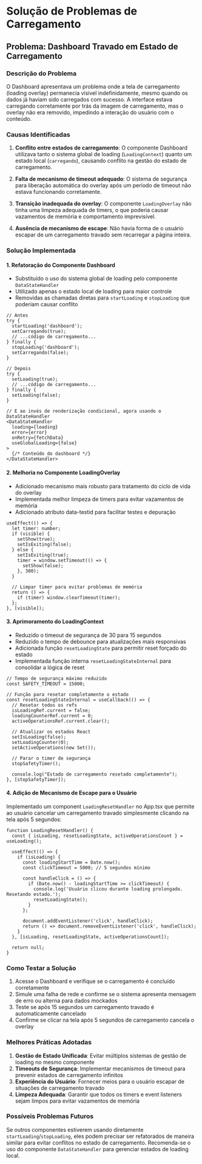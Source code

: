 # Solução de Problemas de Carregamento

## Problema: Dashboard Travado em Estado de Carregamento

### Descrição do Problema
O Dashboard apresentava um problema onde a tela de carregamento (loading overlay) permanecia visível indefinidamente, mesmo quando os dados já haviam sido carregados com sucesso. A interface estava carregando corretamente por trás da imagem de carregamento, mas o overlay não era removido, impedindo a interação do usuário com o conteúdo.

### Causas Identificadas
1. **Conflito entre estados de carregamento**: O componente Dashboard utilizava tanto o sistema global de loading (`LoadingContext`) quanto um estado local (`carregando`), causando conflito na gestão do estado de carregamento.

2. **Falta de mecanismo de timeout adequado**: O sistema de segurança para liberação automática do overlay após um período de timeout não estava funcionando corretamente.

3. **Transição inadequada do overlay**: O componente `LoadingOverlay` não tinha uma limpeza adequada de timers, o que poderia causar vazamentos de memória e comportamento imprevisível.

4. **Ausência de mecanismo de escape**: Não havia forma de o usuário escapar de um carregamento travado sem recarregar a página inteira.

### Solução Implementada

#### 1. Refatoração do Componente Dashboard
- Substituído o uso do sistema global de loading pelo componente `DataStateHandler`
- Utilizado apenas o estado local de loading para maior controle
- Removidas as chamadas diretas para `startLoading` e `stopLoading` que poderiam causar conflito

```tsx
// Antes
try {
  startLoading('dashboard');
  setCarregando(true);
  // ...código de carregamento...
} finally {
  stopLoading('dashboard');
  setCarregando(false);
}

// Depois
try {
  setLoading(true);
  // ...código de carregamento...
} finally {
  setLoading(false);
}

// E ao invés de renderização condicional, agora usando o DataStateHandler
<DataStateHandler
  loading={loading}
  error={error}
  onRetry={fetchData}
  useGlobalLoading={false}
>
  {/* Conteúdo do dashboard */}
</DataStateHandler>
```

#### 2. Melhoria no Componente LoadingOverlay
- Adicionado mecanismo mais robusto para tratamento do ciclo de vida do overlay
- Implementada melhor limpeza de timers para evitar vazamentos de memória
- Adicionado atributo data-testid para facilitar testes e depuração

```tsx
useEffect(() => {
  let timer: number;
  if (visible) {
    setShow(true);
    setIsExiting(false);
  } else {
    setIsExiting(true);
    timer = window.setTimeout(() => {
      setShow(false);
    }, 300);
  }
  
  // Limpar timer para evitar problemas de memória
  return () => {
    if (timer) window.clearTimeout(timer);
  };
}, [visible]);
```

#### 3. Aprimoramento do LoadingContext
- Reduzido o timeout de segurança de 30 para 15 segundos
- Reduzido o tempo de debounce para atualizações mais responsivas
- Adicionada função `resetLoadingState` para permitir reset forçado do estado
- Implementada função interna `resetLoadingStateInternal` para consolidar a lógica de reset

```tsx
// Tempo de segurança máximo reduzido
const SAFETY_TIMEOUT = 15000;

// Função para resetar completamente o estado
const resetLoadingStateInternal = useCallback(() => {
  // Resetar todos os refs
  isLoadingRef.current = false;
  loadingCounterRef.current = 0;
  activeOperationsRef.current.clear();
  
  // Atualizar os estados React
  setIsLoading(false);
  setLoadingCounter(0);
  setActiveOperations(new Set());
  
  // Parar o timer de segurança
  stopSafetyTimer();
  
  console.log("Estado de carregamento resetado completamente");
}, [stopSafetyTimer]);
```

#### 4. Adição de Mecanismo de Escape para o Usuário
Implementado um component `LoadingResetHandler` no App.tsx que permite ao usuário cancelar um carregamento travado simplesmente clicando na tela após 5 segundos:

```tsx
function LoadingResetHandler() {
  const { isLoading, resetLoadingState, activeOperationsCount } = useLoading();
  
  useEffect(() => {
    if (isLoading) {
      const loadingStartTime = Date.now();
      const clickTimeout = 5000; // 5 segundos mínimo
      
      const handleClick = () => {
        if (Date.now() - loadingStartTime >= clickTimeout) {
          console.log('Usuário clicou durante loading prolongado. Resetando estado.');
          resetLoadingState();
        }
      };
      
      document.addEventListener('click', handleClick);
      return () => document.removeEventListener('click', handleClick);
    }
  }, [isLoading, resetLoadingState, activeOperationsCount]);
  
  return null;
}
```

### Como Testar a Solução
1. Acesse o Dashboard e verifique se o carregamento é concluído corretamente
2. Simule uma falha de rede e confirme se o sistema apresenta mensagem de erro ou alterna para dados mockados
3. Teste se após 15 segundos um carregamento travado é automaticamente cancelado
4. Confirme se clicar na tela após 5 segundos de carregamento cancela o overlay

### Melhores Práticas Adotadas
1. **Gestão de Estado Unificada**: Evitar múltiplos sistemas de gestão de loading no mesmo componente
2. **Timeouts de Segurança**: Implementar mecanismos de timeout para prevenir estados de carregamento infinitos
3. **Experiência do Usuário**: Fornecer meios para o usuário escapar de situações de carregamento travado
4. **Limpeza Adequada**: Garantir que todos os timers e event listeners sejam limpos para evitar vazamentos de memória

### Possíveis Problemas Futuros
Se outros componentes estiverem usando diretamente `startLoading`/`stopLoading`, eles podem precisar ser refatorados de maneira similar para evitar conflitos no estado de carregamento. Recomenda-se o uso do componente `DataStateHandler` para gerenciar estados de loading local. 